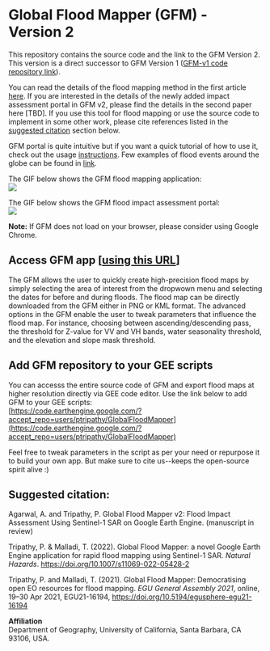 # Global Flood Mapper (GFM) - Version 2
This repository contains the source code and the link to the GFM Version 2. This version is a direct successor to GFM Version 1 ([GFM-v1 code repository link](https://github.com/PratyushTripathy/global_flood_mapper/tree/gfm-v1)).

You can read the details of the flood mapping method in the first article [here](https://link.springer.com/article/10.1007/s11069-022-05428-2). If you are interested in the details of the newly added impact assessment portal in GFM v2, please find the details in the second paper here [TBD]. If you use this tool for flood mapping or use the source code to implement in some other work, please cite references listed in the [suggested citation](#suggested-citation) section below.<br/>

GFM portal is quite intuitive but if you want a quick tutorial of how to use it, check out the usage [instructions](/instructions). Few examples of flood events around the globe can be found in [link](/examples).<br/>

The GIF below shows the GFM flood mapping application: <br/>
![](/media/gfmPortalGif.gif)


The GIF below shows the GFM flood impact assessment portal: <br/>
![](/media/gfmPortalGif.gif)

<strong>Note:</strong> If GFM does not load on your browser, please consider using Google Chrome.<br/>

## Access GFM app [[using this URL](https://gfm-updates.projects.earthengine.app/view/globalfloodmapper-v2)]
The GFM allows the user to quickly create high-precision flood maps by simply selecting the area of interest from the dropwown menu and selecting the dates for before and during floods. The flood map can be directly downloaded from the GFM either in PNG or KML format. The advanced options in the GFM enable the user to tweak parameters that influence the flood map. For instance, choosing between ascending/descending pass, the threshold for Z-value for VV and VH bands, water seasonality threshold, and the elevation and slope mask threshold.

## Add GFM repository to your GEE scripts
You can accesss the entire source code of GFM and export flood maps at higher resolution directly via GEE code editor. Use the link below to add GFM to your GEE scripts:<br/>
[https://code.earthengine.google.com/?accept_repo=users/ptripathy/GlobalFloodMapper](https://code.earthengine.google.com/?accept_repo=users/ptripathy/GlobalFloodMapper)

Feel free to tweak parameters in the script as per your need or repurpose it to build your own app. But make sure to cite us--keeps the open-source spirit alive :)

## Suggested citation:

Agarwal, A. and Tripathy, P. Global Flood Mapper v2: Flood Impact Assessment Using Sentinel-1 SAR on Google Earth Engine. (manuscript in review)<br/>

Tripathy, P. & Malladi, T. (2022). Global Flood Mapper: a novel Google Earth Engine application for rapid flood mapping using Sentinel-1 SAR. _Natural Hazards_. https://doi.org/10.1007/s11069-022-05428-2<br/>

Tripathy, P. and Malladi, T. (2021). Global Flood Mapper: Democratising open EO resources for flood mapping. _EGU General Assembly 2021_, online, 19–30 Apr 2021, EGU21-16194, https://doi.org/10.5194/egusphere-egu21-16194<br/>

**Affiliation**<br/>
Department of Geography, University of California, Santa Barbara, CA 93106, USA.<br/>
